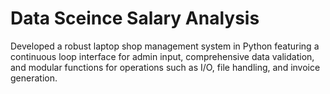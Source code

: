 # Data Sceince Salary Analysis
 Developed a robust laptop shop management system in Python featuring a continuous loop interface for admin input, comprehensive data validation, and modular functions for operations such as I/O, file handling, and invoice generation.
